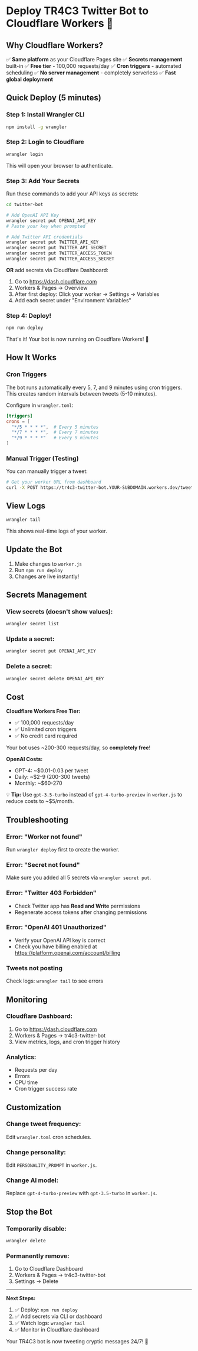 # Deploy TR4C3 Twitter Bot to Cloudflare Workers 🚀

## Why Cloudflare Workers?
✅ **Same platform** as your Cloudflare Pages site
✅ **Secrets management** built-in
✅ **Free tier** - 100,000 requests/day
✅ **Cron triggers** - automated scheduling
✅ **No server management** - completely serverless
✅ **Fast global deployment**

## Quick Deploy (5 minutes)

### Step 1: Install Wrangler CLI
```bash
npm install -g wrangler
```

### Step 2: Login to Cloudflare
```bash
wrangler login
```
This will open your browser to authenticate.

### Step 3: Add Your Secrets
Run these commands to add your API keys as secrets:

```bash
cd twitter-bot

# Add OpenAI API Key
wrangler secret put OPENAI_API_KEY
# Paste your key when prompted

# Add Twitter API credentials
wrangler secret put TWITTER_API_KEY
wrangler secret put TWITTER_API_SECRET
wrangler secret put TWITTER_ACCESS_TOKEN
wrangler secret put TWITTER_ACCESS_SECRET
```

**OR** add secrets via Cloudflare Dashboard:
1. Go to https://dash.cloudflare.com
2. Workers & Pages → Overview
3. After first deploy: Click your worker → Settings → Variables
4. Add each secret under "Environment Variables"

### Step 4: Deploy!
```bash
npm run deploy
```

That's it! Your bot is now running on Cloudflare Workers! 🎉

## How It Works

### Cron Triggers
The bot runs automatically every 5, 7, and 9 minutes using cron triggers.
This creates random intervals between tweets (5-10 minutes).

Configure in `wrangler.toml`:
```toml
[triggers]
crons = [
  "*/5 * * * *",  # Every 5 minutes
  "*/7 * * * *",  # Every 7 minutes
  "*/9 * * * *"   # Every 9 minutes
]
```

### Manual Trigger (Testing)
You can manually trigger a tweet:
```bash
# Get your worker URL from dashboard
curl -X POST https://tr4c3-twitter-bot.YOUR-SUBDOMAIN.workers.dev/tweet
```

## View Logs
```bash
wrangler tail
```
This shows real-time logs of your worker.

## Update the Bot
1. Make changes to `worker.js`
2. Run `npm run deploy`
3. Changes are live instantly!

## Secrets Management

### View secrets (doesn't show values):
```bash
wrangler secret list
```

### Update a secret:
```bash
wrangler secret put OPENAI_API_KEY
```

### Delete a secret:
```bash
wrangler secret delete OPENAI_API_KEY
```

## Cost

**Cloudflare Workers Free Tier:**
- ✅ 100,000 requests/day
- ✅ Unlimited cron triggers
- ✅ No credit card required

Your bot uses ~200-300 requests/day, so **completely free**!

**OpenAI Costs:**
- GPT-4: ~$0.01-0.03 per tweet
- Daily: ~$2-9 (200-300 tweets)
- Monthly: ~$60-270

💡 **Tip:** Use `gpt-3.5-turbo` instead of `gpt-4-turbo-preview` in `worker.js` to reduce costs to ~$5/month.

## Troubleshooting

### Error: "Worker not found"
Run `wrangler deploy` first to create the worker.

### Error: "Secret not found"
Make sure you added all 5 secrets via `wrangler secret put`.

### Error: "Twitter 403 Forbidden"
- Check Twitter app has **Read and Write** permissions
- Regenerate access tokens after changing permissions

### Error: "OpenAI 401 Unauthorized"
- Verify your OpenAI API key is correct
- Check you have billing enabled at https://platform.openai.com/account/billing

### Tweets not posting
Check logs: `wrangler tail` to see errors

## Monitoring

### Cloudflare Dashboard:
1. Go to https://dash.cloudflare.com
2. Workers & Pages → tr4c3-twitter-bot
3. View metrics, logs, and cron trigger history

### Analytics:
- Requests per day
- Errors
- CPU time
- Cron trigger success rate

## Customization

### Change tweet frequency:
Edit `wrangler.toml` cron schedules.

### Change personality:
Edit `PERSONALITY_PROMPT` in `worker.js`.

### Change AI model:
Replace `gpt-4-turbo-preview` with `gpt-3.5-turbo` in `worker.js`.

## Stop the Bot

### Temporarily disable:
```bash
wrangler delete
```

### Permanently remove:
1. Go to Cloudflare Dashboard
2. Workers & Pages → tr4c3-twitter-bot
3. Settings → Delete

---

**Next Steps:**
1. ✅ Deploy: `npm run deploy`
2. ✅ Add secrets via CLI or dashboard
3. ✅ Watch logs: `wrangler tail`
4. ✅ Monitor in Cloudflare dashboard

Your TR4C3 bot is now tweeting cryptic messages 24/7! 🤖
